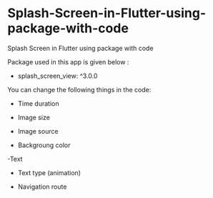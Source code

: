 # Splash-Screen-in-Flutter-using-package-with-code
Splash Screen in Flutter using package with code

Package used in this app is given below :

- splash_screen_view: ^3.0.0

You can change the following things in the code:

- Time duration

- Image size

- Image source

- Backgroung color

-Text

- Text type (animation)

- Navigation route
